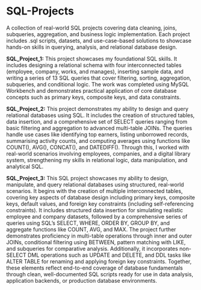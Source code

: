 # SQL-Projects
A collection of real-world SQL projects covering data cleaning, joins, subqueries, aggregation, and business logic implementation. Each project includes .sql scripts, datasets, and use-case-based solutions to showcase hands-on skills in querying, analysis, and relational database design.

**SQL_Project_1:** This project showcases my foundational SQL skills. It includes designing a relational schema with four interconnected tables (employee, company, works, and manages), inserting sample data, and writing a series of 13 SQL queries that cover filtering, sorting, aggregation, subqueries, and conditional logic. The work was completed using MySQL Workbench and demonstrates practical application of core database concepts such as primary keys, composite keys, and data constraints.

**SQL_Project_2:** This project demonstrates my ability to design and query relational databases using SQL. It includes the creation of structured tables, data insertion, and a comprehensive set of SELECT queries ranging from basic filtering and aggregation to advanced multi-table JOINs. The queries handle use cases like identifying top earners, listing unborrowed records, summarising activity counts, and computing averages using functions like COUNT(), AVG(), CONCAT(), and DATEDIFF(). Through this, I worked with real-world scenarios involving employees, companies, and a digital library system, strengthening my skills in relational logic, data manipulation, and analytical SQL.

**SQL_Project_3:** This SQL project showcases my ability to design, manipulate, and query relational databases using structured, real-world scenarios. It begins with the creation of multiple interconnected tables, covering key aspects of database design including primary keys, composite keys, default values, and foreign key constraints (including self-referencing constraints). It includes structured data insertion for simulating realistic employee and company datasets, followed by a comprehensive series of queries using SQL’s SELECT, WHERE, ORDER BY, GROUP BY, and aggregate functions like COUNT, AVG, and MAX. The project further demonstrates proficiency in multi-table operations through inner and outer JOINs, conditional filtering using BETWEEN, pattern matching with LIKE, and subqueries for comparative analysis. Additionally, it incorporates non-SELECT DML operations such as UPDATE and DELETE, and DDL tasks like ALTER TABLE for renaming and applying foreign key constraints. Together, these elements reflect end-to-end coverage of database fundamentals through clean, well-documented SQL scripts ready for use in data analysis, application backends, or production database environments.
